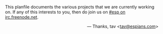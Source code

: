 This planfile documents the various projects that we are currently working on. If any of this interests to you, then do join us on [#esp on irc.freenode.net](irc://irc.freenode.net/esp).

<div style="text-align: right">
—
Thanks, tav <<a href="mailto:tav@espians.com">tav@espians.com</a>>
</div>